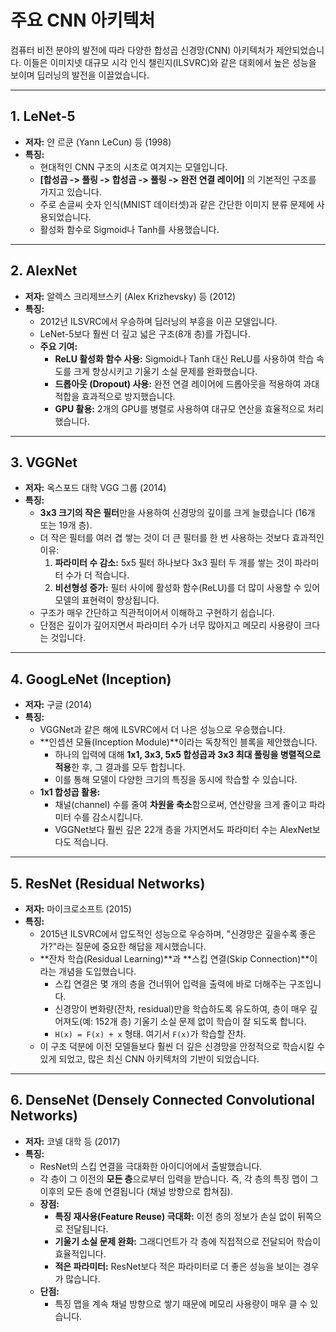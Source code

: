 # 주요 CNN 아키텍처

컴퓨터 비전 분야의 발전에 따라 다양한 합성곱 신경망(CNN) 아키텍처가 제안되었습니다. 이들은 이미지넷 대규모 시각 인식 챌린지(ILSVRC)와 같은 대회에서 높은 성능을 보이며 딥러닝의 발전을 이끌었습니다.

---

## 1. LeNet-5
- **저자:** 얀 르쿤 (Yann LeCun) 등 (1998)
- **특징:**
  - 현대적인 CNN 구조의 시초로 여겨지는 모델입니다.
  - **[합성곱 -> 풀링 -> 합성곱 -> 풀링 -> 완전 연결 레이어]** 의 기본적인 구조를 가지고 있습니다.
  - 주로 손글씨 숫자 인식(MNIST 데이터셋)과 같은 간단한 이미지 분류 문제에 사용되었습니다.
  - 활성화 함수로 Sigmoid나 Tanh를 사용했습니다.

---

## 2. AlexNet
- **저자:** 알렉스 크리제브스키 (Alex Krizhevsky) 등 (2012)
- **특징:**
  - 2012년 ILSVRC에서 우승하며 딥러닝의 부흥을 이끈 모델입니다.
  - LeNet-5보다 훨씬 더 깊고 넓은 구조(8개 층)를 가집니다.
  - **주요 기여:**
    - **ReLU 활성화 함수 사용:** Sigmoid나 Tanh 대신 ReLU를 사용하여 학습 속도를 크게 향상시키고 기울기 소실 문제를 완화했습니다.
    - **드롭아웃 (Dropout) 사용:** 완전 연결 레이어에 드롭아웃을 적용하여 과대적합을 효과적으로 방지했습니다.
    - **GPU 활용:** 2개의 GPU를 병렬로 사용하여 대규모 연산을 효율적으로 처리했습니다.

---

## 3. VGGNet
- **저자:** 옥스포드 대학 VGG 그룹 (2014)
- **특징:**
  - **3x3 크기의 작은 필터**만을 사용하여 신경망의 깊이를 크게 늘렸습니다 (16개 또는 19개 층).
  - 더 작은 필터를 여러 겹 쌓는 것이 더 큰 필터를 한 번 사용하는 것보다 효과적인 이유:
    1.  **파라미터 수 감소:** 5x5 필터 하나보다 3x3 필터 두 개를 쌓는 것이 파라미터 수가 더 적습니다.
    2.  **비선형성 증가:** 필터 사이에 활성화 함수(ReLU)를 더 많이 사용할 수 있어 모델의 표현력이 향상됩니다.
  - 구조가 매우 간단하고 직관적이어서 이해하고 구현하기 쉽습니다.
  - 단점은 깊이가 깊어지면서 파라미터 수가 너무 많아지고 메모리 사용량이 크다는 것입니다.

---

## 4. GoogLeNet (Inception)
- **저자:** 구글 (2014)
- **특징:**
  - VGGNet과 같은 해에 ILSVRC에서 더 나은 성능으로 우승했습니다.
  - **인셉션 모듈(Inception Module)**이라는 독창적인 블록을 제안했습니다.
    - 하나의 입력에 대해 **1x1, 3x3, 5x5 합성곱과 3x3 최대 풀링을 병렬적으로 적용**한 후, 그 결과를 모두 합칩니다.
    - 이를 통해 모델이 다양한 크기의 특징을 동시에 학습할 수 있습니다.
  - **1x1 합성곱 활용:**
    - 채널(channel) 수를 줄여 **차원을 축소**함으로써, 연산량을 크게 줄이고 파라미터 수를 감소시킵니다.
    - VGGNet보다 훨씬 깊은 22개 층을 가지면서도 파라미터 수는 AlexNet보다도 적습니다.

---

## 5. ResNet (Residual Networks)
- **저자:** 마이크로소프트 (2015)
- **특징:**
  - 2015년 ILSVRC에서 압도적인 성능으로 우승하며, "신경망은 깊을수록 좋은가?"라는 질문에 중요한 해답을 제시했습니다.
  - **잔차 학습(Residual Learning)**과 **스킵 연결(Skip Connection)**이라는 개념을 도입했습니다.
    - 스킵 연결은 몇 개의 층을 건너뛰어 입력을 출력에 바로 더해주는 구조입니다.
    - 신경망이 변화량(잔차, residual)만을 학습하도록 유도하여, 층이 매우 깊어져도(예: 152개 층) 기울기 소실 문제 없이 학습이 잘 되도록 합니다.
    - `H(x) = F(x) + x` 형태. 여기서 `F(x)`가 학습할 잔차.
  - 이 구조 덕분에 이전 모델들보다 훨씬 더 깊은 신경망을 안정적으로 학습시킬 수 있게 되었고, 많은 최신 CNN 아키텍처의 기반이 되었습니다.

---

## 6. DenseNet (Densely Connected Convolutional Networks)
- **저자:** 코넬 대학 등 (2017)
- **특징:**
  - ResNet의 스킵 연결을 극대화한 아이디어에서 출발했습니다.
  - 각 층이 그 이전의 **모든 층**으로부터 입력을 받습니다. 즉, 각 층의 특징 맵이 그 이후의 모든 층에 연결됩니다 (채널 방향으로 합쳐짐).
  - **장점:**
    - **특징 재사용(Feature Reuse) 극대화:** 이전 층의 정보가 손실 없이 뒤쪽으로 전달됩니다.
    - **기울기 소실 문제 완화:** 그래디언트가 각 층에 직접적으로 전달되어 학습이 효율적입니다.
    - **적은 파라미터:** ResNet보다 적은 파라미터로 더 좋은 성능을 보이는 경우가 많습니다.
  - **단점:**
    - 특징 맵을 계속 채널 방향으로 쌓기 때문에 메모리 사용량이 매우 클 수 있습니다.
